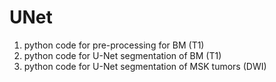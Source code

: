 # UNet

1. python code for pre-processing for BM (T1)
2. python code for U-Net segmentation of BM (T1) 
3. python code for U-Net segmentation of MSK tumors (DWI)
